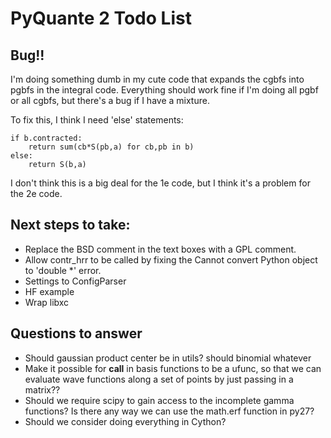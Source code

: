 # PyQuante 2 Todo List

## Bug!!
I'm doing something dumb in my cute code that expands the cgbfs into pgbfs in the integral code.
Everything should work fine if I'm doing all pgbf or all cgbfs, but there's a bug if I have a mixture.

To fix this, I think I need 'else' statements:

    if b.contracted:
        return sum(cb*S(pb,a) for cb,pb in b)
    else:
        return S(b,a)

I don't think this is a big deal for the 1e code, but I think it's a problem for the 2e code.

## Next steps to take:
* Replace the BSD comment in the text boxes with a GPL comment.
* Allow contr_hrr to be called by fixing the
    Cannot convert Python object to 'double *'
  error.
* Settings to ConfigParser
* HF example
* Wrap libxc

## Questions to answer
* Should gaussian product center be in utils? should binomial whatever
* Make it possible for __call__ in basis functions to be a ufunc, so that we can evaluate 
  wave functions along a set of points by just passing in a matrix??
* Should we require scipy to gain access to the incomplete gamma functions? Is there any way we
  can use the math.erf function in py27?
* Should we consider doing everything in Cython?

